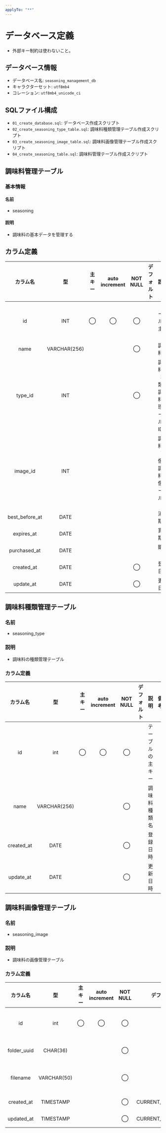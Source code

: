 ```yaml
---
applyTo: "**"
---
```


# データベース定義

- 外部キー制約は使わないこと。

## データベース情報

- データベース名: `seasoning_management_db`
- キャラクターセット: `utf8mb4`
- コレーション: `utf8mb4_unicode_ci`

## SQLファイル構成

- `01_create_database.sql`: データベース作成スクリプト
- `02_create_seasoning_type_table.sql`: 調味料種類管理テーブル作成スクリプト
- `03_create_seasoning_image_table.sql`: 調味料画像管理テーブル作成スクリプト
- `04_create_seasoning_table.sql`: 調味料管理テーブル作成スクリプト

## 調味料管理テーブル

### 基本情報

#### 名前

- seasoning

#### 説明

- 調味料の基本データを管理する

## カラム定義

|    カラム名    |      型      | 主キー | auto increment | NOT NULL | デフォルト |                  説明                   | 備考 |
| :------------: | :----------: | :----: | :------------: | :------: | :--------: | :-------------------------------------: | :--: |
|       id       |     INT      |   ◯    |       ◯        |    ◯     |            |            テーブルの主キー             |      |
|      name      | VARCHAR(256) |        |                |    ◯     |            |                調味料名                 |      |
|    type_id     |     INT      |        |                |    ◯     |            | 調味料の種類。調味料管理テーブルの ID。 |      |
|    image_id    |     INT      |        |                |          |            |  調味料の画像。調味料画像テーブルの ID  |      |
| best_before_at |     DATE     |        |                |          |            |                消費期限                 |      |
|   expires_at   |     DATE     |        |                |          |            |                賞味期限                 |      |
|  purchased_at  |     DATE     |        |                |          |            |                 購入日                  |      |
|   created_at   |     DATE     |        |                |    ◯     |            |                登録日時                 |      |
|   update_at    |     DATE     |        |                |    ◯     |            |                更新日時                 |      |

## 調味料種類管理テーブル

### 名前

- seasoning_type

### 説明

- 調味料の種類管理テーブル

### カラム定義

|  カラム名  |      型      | 主キー | auto increment | NOT NULL | デフォルト |       説明       | 備考 |
| :--------: | :----------: | :----: | :------------: | :------: | :--------: | :--------------: | :--: |
|     id     |     int      |   ◯    |       ◯        |    ◯     |            | テーブルの主キー |      |
|    name    | VARCHAR(256) |        |                |    ◯     |            |   調味料種類名   |      |
| created_at |     DATE     |        |                |    ◯     |            |     登録日時     |      |
| update_at  |     DATE     |        |                |    ◯     |            |     更新日時     |      |

## 調味料画像管理テーブル

### 名前

- seasoning_image

### 説明

- 調味料の画像管理テーブル

### カラム定義

|  カラム名   |     型      | 主キー | auto increment | NOT NULL |    デフォルト     |       説明       |      備考       |
| :---------: | :---------: | :----: | :------------: | :------: | :---------------: | :--------------: | :-------------: |
|     id      |     int     |   ◯    |       ◯        |    ◯     |                   | テーブルの主キー |                 |
| folder_uuid |  CHAR(36)   |        |                |    ◯     |                   |  フォルダ UUID   |  ユニーク制約   |
|  filename   | VARCHAR(50) |        |                |    ◯     |                   |  固定ファイル名  | 'image.jpg'など |
| created_at  |  TIMESTAMP  |        |                |    ◯     | CURRENT_TIMESTAMP |     登録日時     |                 |
| updated_at  |  TIMESTAMP  |        |                |    ◯     | CURRENT_TIMESTAMP |     更新日時     |                 |
